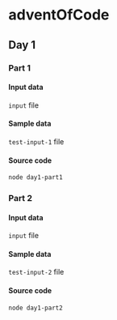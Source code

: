 
# adventOfCode

## Day 1
### Part 1
#### Input data
```input``` file

#### Sample data
```test-input-1``` file

#### Source code
```bash
node day1-part1
```

### Part 2
#### Input data
```input``` file

#### Sample data
```test-input-2``` file

#### Source code
```bash
node day1-part2
``````